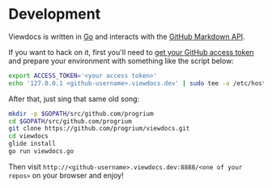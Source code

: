 # Development

Viewdocs is written in [Go](http://golang.org/) and interacts with the [GitHub
Markdown API](http://developer.github.com/v3/markdown/).

If you want to hack on it, first you'll need to [get your GitHub access token](https://help.github.com/articles/creating-an-access-token-for-command-line-use)
and prepare your environment with something like the script below:

```sh
export ACCESS_TOKEN='<your access token>'
echo '127.0.0.1 <github-username>.viewdocs.dev' | sudo tee -a /etc/hosts
```

After that, just sing that same old song:

```sh
mkdir -p $GOPATH/src/github.com/progrium
cd $GOPATH/src/github.com/progrium
git clone https://github.com/progrium/viewdocs.git
cd viewdocs
glide install
go run viewdocs.go
```

Then visit `http://<github-username>.viewdocs.dev:8888/<one of your repos>` on
your browser and enjoy!
